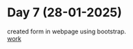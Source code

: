 # Day 7 (28-01-2025)
created form in webpage using bootstrap.  
[work](https://esingh03.github.io/Full_Stack_Training/Day%207/index.html)
